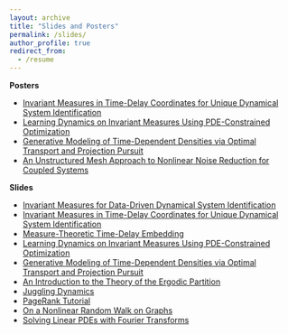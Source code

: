 ```yaml
---
layout: archive
title: "Slides and Posters"
permalink: /slides/
author_profile: true
redirect_from:
  - /resume
---
```


**Posters** 

* [Invariant Measures in Time-Delay Coordinates for Unique Dynamical System Identification](https://drive.google.com/file/d/1wgTDn8rgxkBqmClbhsU4cjk2EBzdDhQ-/view?usp=sharing)
* [Learning Dynamics on Invariant Measures Using PDE-Constrained Optimization](https://drive.google.com/file/d/1_-PElks_ErhbL5z0Q8894lkShSOcXeHz/view?usp=sharing)
* [Generative Modeling of Time-Dependent Densities via Optimal Transport and Projection Pursuit](https://drive.google.com/file/d/1xKdCHkfw3-bFP6yWh0Tn-9wYhPgAq0MY/view?usp=drive_link)
* [An Unstructured Mesh Approach to Nonlinear Noise Reduction for Coupled Systems](https://drive.google.com/file/d/1nlZANAGqGd7CW3_fnLzql7IT8ni7NBOS/view?usp=drive_link)

**Slides**
* [Invariant Measures for Data-Driven Dynamical System Identification](https://drive.google.com/file/d/1D2zzQ5NwF20Goso7I_waScnxB4KybNIF/view?usp=sharing)
* [Invariant Measures in Time-Delay Coordinates for Unique Dynamical System Identification](https://drive.google.com/file/d/19gW9N0yJSZQZgmpLZfIZOi74H931u9ji/view?usp=sharing)
* [Measure-Theoretic Time-Delay Embedding](https://drive.google.com/file/d/1xizw4QbswqbIEf4BxTv5_RJg7V7u9T9M/view?usp=sharing)
* [Learning Dynamics on Invariant Measures Using PDE-Constrained Optimization](https://drive.google.com/file/d/1qL0BxYHzryiqRmjWqIVgl3qNDCm9PfIG/view?usp=drive_link)
* [Generative Modeling of Time-Dependent Densities via Optimal Transport and Projection Pursuit](https://drive.google.com/file/d/1VtOXa5V3ZBN1_QuQG-nyPpKdMGK_R2Xp/view?usp=drive_link)
* [An Introduction to the Theory of the Ergodic Partition](https://drive.google.com/file/d/1sVccYOBTZZkG_1U8C1XrL_ilEAJL2CS_/view?usp=drive_link)
* [Juggling Dynamics](https://drive.google.com/file/d/1u2uT1qvV7ShG88iN5qCJugPCCy2sctPl/view?usp=drive_link)
* [PageRank Tutorial](https://drive.google.com/file/d/1FemOBJ7ttHk_hjdi7RKXSjiw8poLMbyp/view?usp=drive_link)
* [On a Nonlinear Random Walk on Graphs](https://drive.google.com/file/d/1Ln6Kxnq1l2MTfFk8lLH83wMpzkR84Wx9/view?usp=drive_link)
* [Solving Linear PDEs with Fourier Transforms](https://drive.google.com/file/d/1CuELABTEA0-l_N9LYwbrdj2uT8ehl9ZN/view?usp=sharing)



